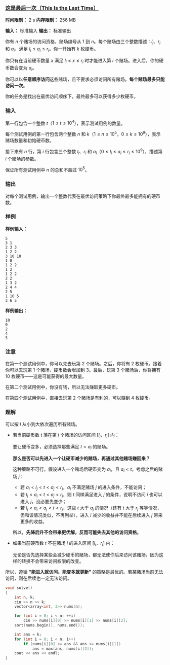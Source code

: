 ### [这是最后一次（This Is the Last Time）](https://codeforces.com/contest/2126/problem/D)

**时间限制：** 2 s
**内存限制：** 256 MB

**输入：** 标准输入
**输出：** 标准输出



你有 $n$ 个赌场的访问资格，赌场编号从 $1$ 到 $n$。每个赌场由三个整数描述：$l_i$、$r_i$ 和 $a_i$，满足 $l_i \le a_i \le r_i$。你一开始有 $k$ 枚硬币。

你只有在当前硬币数量 $x$ 满足 $l_i \le x \le r_i$ 时才能进入第 $i$ 个赌场。进入后，你的硬币数会变为 $a_i$。

你可以以**任意顺序访问**这些赌场，且不要求必须访问所有赌场。**每个赌场最多只能访问一次**。

你的任务是找出在最优访问顺序下，最终最多可以获得多少枚硬币。







### 输入

第一行包含一个整数 $t$（$1 \le t \le 10^4$），表示测试用例的数量。

每个测试用例的第一行包含两个整数 $n$ 和 $k$（$1 \le n \le 10^5$，$0 \le k \le 10^9$），表示赌场数量和初始硬币数。

接下来有 $n$ 行，第 $i$ 行包含三个整数 $l_i$、$r_i$ 和 $a_i$（$0 \le l_i \le a_i \le r_i \le 10^9$），描述第 $i$ 个赌场的参数。

保证所有测试用例中 $n$ 的总和不超过 $10^5$。





### 输出

对每个测试用例，输出一个整数代表在最优访问策略下你最终最多能拥有的硬币数。

 



### 样例

**样例输入：**

```
5
3 1
2 3 3
1 2 2
3 10 10
1 0
1 2 2
1 2
1 2 2
2 2
1 3 2
2 4 4
2 5
1 10 5
3 6 5
```



**样例输出：**

```
10
0
2
4
5
```





### 注意

在第一个测试用例中，你可以先去玩第 $2$ 个赌场。之后，你将有 $2$ 枚硬币。接着你可以去玩第 $1$ 个赌场，硬币数会增加到 $3$。最后，玩第 $3$ 个赌场后，你将拥有 $10$ 枚硬币——这是可能获得的最大数量。

在第二个测试用例中，你没有钱，所以无法赚取更多硬币。

在第四个测试用例中，直接去玩第 $2$ 个赌场是有利的，可以赚到 $4$ 枚硬币。





### 题解

可以按 $l$ 从小到大依次遍历所有赌场。

- 若当前硬币数 $t$ 落在第 $i$ 个赌场的访问区间 $[l_i$，$r_i]$ 内：

    要让硬币变多，必须选择那些满足 $t < a_i$ 的赌场。 

    **那么是否可以先进入一个让硬币减少的赌场，再通过其他赌场赚回来？**

    这种策略不可行。假设进入一个赌场后硬币变为 $a_i$，且 $a_i < t$。考虑之后的赌场 $j$：

    - 若 $a_i < l_j < t < a_j < r_j$，$a_i$ 不满足赌场 $j$ 的进入条件，不能访问；
    - 若 $l_j < a_i < t < a_j < r_j$，则 $t$ 同样满足进入 $j$ 的条件，说明不访问 $i$ 也可以进入 $j$，没必要先变少；
    - 若 $l_j < a_i < a_j < t < r_j$，这些 $t$ 大于 $a_j$ 的情况（还有 $t$ 大于  $r_j$ 等等情况，但和该情况类似，不再列举），进入 $i$ 减少的收益并不能在后续进入 $j$ 带来更多的收益。

    所以，**先降后升不会带来更优解，反而可能失去其他的访问资格**。

- 如果当前硬币数 $t$ 不在赌场 $i$ 的进入区间 $[l_i$，$r_i]$ 内：

    无论是否先选择某些会减少硬币的赌场，都无法使你后来访问该赌场，因为这样的转换不会带来访问权限的改变。

所以，遵循 **"能进入就访问、能变多就更新"** 的策略是最优的。若某赌场当前无法访问，则在后续也一定无法访问。



```cpp
void solve()
{
	int n, k;
	cin >> n >> k;
	vector<array<int, 3>> nums(n);

	for (int i = 0; i < n; ++i)
		cin >> nums[i][0] >> nums[i][1] >> nums[i][2];
	sort(nums.begin(), nums.end());

	int ans = k;
	for (int i = 0; i < n; i++)
		if (nums[i][0] <= ans && ans <= nums[i][1])
			ans = max(ans, nums[i][2]);
	cout << ans << endl;
}
```